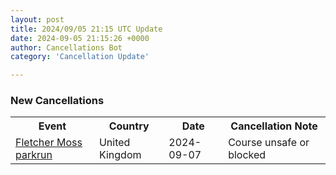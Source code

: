 ```yaml
---
layout: post
title: 2024/09/05 21:15 UTC Update
date: 2024-09-05 21:15:26 +0000
author: Cancellations Bot
category: 'Cancellation Update'

---
```


<h3>New Cancellations</h3>
<div class='hscrollable'>
<table style='width: 100%'>
    <tr>
        <th>Event</th>
        <th>Country</th>
        <th>Date</th>
        <th>Cancellation Note</th>
    </tr>
    <tr>
        <td><a href="https://www.parkrun.org.uk/fletchermoss">Fletcher Moss parkrun</a></td>
        <td>United Kingdom</td>
        <td>2024-09-07</td>
        <td>Course unsafe or blocked</td>
    </tr>
</table>
</div>

